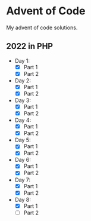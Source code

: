 # Advent of Code
My advent of code solutions.
## 2022 in PHP
- Day 1:
  - [x] Part 1
  - [x] Part 2
- Day 2:
  - [x] Part 1
  - [x] Part 2
- Day 3:
  - [x] Part 1
  - [x] Part 2
- Day 4:
  - [x] Part 1
  - [x] Part 2
- Day 5:
  - [x] Part 1
  - [x] Part 2
- Day 6:
  - [x] Part 1
  - [x] Part 2
- Day 7:
  - [x] Part 1
  - [x] Part 2
- Day 8:
  - [x] Part 1
  - [ ] Part 2

